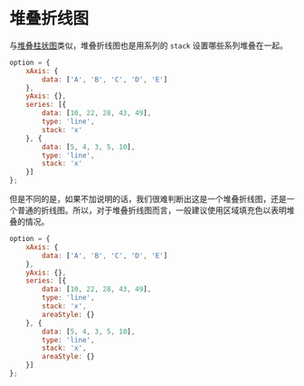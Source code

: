 # 堆叠折线图

与[堆叠柱状图](./zh/application_chart-types_bar_stacked-bar)类似，堆叠折线图也是用系列的 `stack` 设置哪些系列堆叠在一起。

<!-- embed -->
```js
option = {
    xAxis: {
        data: ['A', 'B', 'C', 'D', 'E']
    },
    yAxis: {},
    series: [{
        data: [10, 22, 28, 43, 49],
        type: 'line',
        stack: 'x'
    }, {
        data: [5, 4, 3, 5, 10],
        type: 'line',
        stack: 'x'
    }]
};
```

但是不同的是，如果不加说明的话，我们很难判断出这是一个堆叠折线图，还是一个普通的折线图。所以，对于堆叠折线图而言，一般建议使用区域填充色以表明堆叠的情况。

<!-- embed -->
```js
option = {
    xAxis: {
        data: ['A', 'B', 'C', 'D', 'E']
    },
    yAxis: {},
    series: [{
        data: [10, 22, 28, 43, 49],
        type: 'line',
        stack: 'x',
        areaStyle: {}
    }, {
        data: [5, 4, 3, 5, 10],
        type: 'line',
        stack: 'x',
        areaStyle: {}
    }]
};
```
